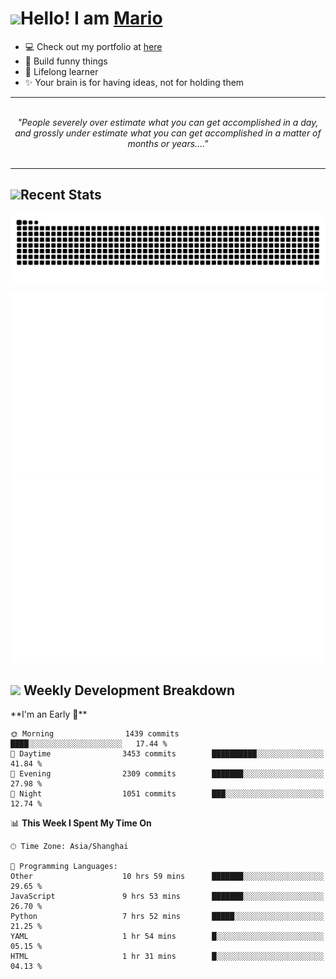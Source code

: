 <h1><a href = "#"><img src="https://media.giphy.com/media/VgCDAzcKvsR6OM0uWg/giphy.gif" width="50"></a><span>Hello! I am <a href="https://github.com/mario1in">Mario</a></span></h1>

- 💻 Check out my portfolio at [here](https://shixiong.name)
- 🔨 Build funny things
- 🚀 Lifelong learner
- ✨ Your brain is for having ideas, not for holding them

<hr/>
<br/>
<div align="center">
<i>"People severely over estimate what you can get accomplished in a day, and grossly under estimate what you can get accomplished in a matter of months or years...." </i>
</div>
<br/>
<hr/>

<h2 align="left">
  <a href="#"><img src="https://emojis.slackmojis.com/emojis/images/1643514389/3643/cool-doge.gif?1643514389" height="30"></a>Recent Stats
</h2>

<picture>
  <source
    media="(prefers-color-scheme: dark)"
    srcset="https://raw.githubusercontent.com/mario1in/mario1in/output/github-contribution-grid-snake-dark.svg"
  />
  <source
    media="(prefers-color-scheme: light)"
    srcset="https://raw.githubusercontent.com/mario1in/mario1in/output/github-contribution-grid-snake.svg"
  />
  <img
    alt="github contribution grid snake animation"
    src="https://raw.githubusercontent.com/mario1in/mario1in/output/github-contribution-grid-snake.svg"
  />
</picture>

![overview](https://raw.githubusercontent.com/mario1in/mario1in/stats-output/generated/overview.svg)
![languages](https://raw.githubusercontent.com/mario1in/mario1in/stats-output/generated/languages.svg)

<h2 align="left">
  <a href="#"><img src="https://emojis.slackmojis.com/emojis/images/1643514062/184/nyancat_big.gif?1643514062" height="30"></a> Weekly Development Breakdown
</h2>
<!--START_SECTION:waka-->
**I'm an Early 🐤** 

```text
🌞 Morning                1439 commits        ████░░░░░░░░░░░░░░░░░░░░░   17.44 % 
🌆 Daytime                3453 commits        ██████████░░░░░░░░░░░░░░░   41.84 % 
🌃 Evening                2309 commits        ███████░░░░░░░░░░░░░░░░░░   27.98 % 
🌙 Night                  1051 commits        ███░░░░░░░░░░░░░░░░░░░░░░   12.74 % 
```


📊 **This Week I Spent My Time On** 

```text
🕑︎ Time Zone: Asia/Shanghai

💬 Programming Languages: 
Other                    10 hrs 59 mins      ███████░░░░░░░░░░░░░░░░░░   29.65 % 
JavaScript               9 hrs 53 mins       ███████░░░░░░░░░░░░░░░░░░   26.70 % 
Python                   7 hrs 52 mins       █████░░░░░░░░░░░░░░░░░░░░   21.25 % 
YAML                     1 hr 54 mins        █░░░░░░░░░░░░░░░░░░░░░░░░   05.15 % 
HTML                     1 hr 31 mins        █░░░░░░░░░░░░░░░░░░░░░░░░   04.13 % 
```


<!--END_SECTION:waka-->

